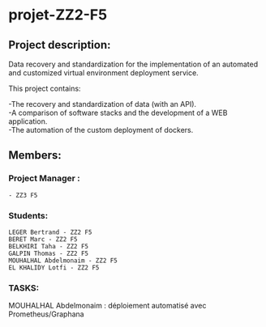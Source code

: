 # projet-ZZ2-F5
## Project description: 
  Data recovery and standardization for the implementation of an automated and customized virtual environment deployment service. 

This project contains:   

  -The recovery and standardization of data (with an API).  
  -A comparison of software stacks and the development of a WEB application.  
  -The automation of the custom deployment of dockers.  

## Members:
  ### Project Manager :
    - ZZ3 F5
  ### Students: 
    LEGER Bertrand - ZZ2 F5  
    BERET Marc - ZZ2 F5  
    BELKHIRI Taha - ZZ2 F5  
    GALPIN Thomas - ZZ2 F5  
    MOUHALHAL Abdelmonaim - ZZ2 F5  
    EL KHALIDY Lotfi - ZZ2 F5  

### TASKS:
   MOUHALHAL Abdelmonaim : déploiement automatisé avec Prometheus/Graphana

 
